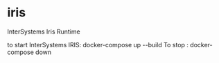 # iris

InterSystems Iris Runtime

to start InterSystems IRIS: docker-compose up --build
To stop : docker-compose down
